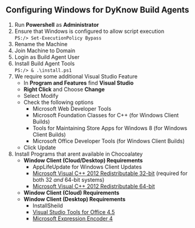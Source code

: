 ## Configuring Windows for DyKnow Build Agents

1. Run **Powershell** as **Administrator**
2. Ensure that Windows is configured to allow script execution <br/>
    ```PS:/> Set-ExecutionPolicy Bypass```
3. Rename the Machine
4. Join Machine to Domain
5. Login as Build Agent User
6. Install Build Agent Tools <br/>
    ```PS:/> & .\install.ps1```
7. We require some additional Visual Studio Feature
   * In **Program and Features** find **Visual Studio**
   * **Right Click** and Choose **Change** 
   * Select Modify
   * Check the following options
       * Microsoft Web Developer Tools 
       * Microsoft Foundation Classes for C++ (for Windows Client Builds)
       * Tools for Maintaining Store Apps for Windows 8 (for Windows Client Builds)
       * Microsoft Office Developer Tools (for Windows Client Builds)
   * Click Update
8. Install Programs that arent available in Chocoalatey
   * **Window Client (Cloud/Desktop) Requirements**
       * AppLifeUpdate for Windows Client Updates
       * [Microsoft Visual C++ 2012 Redistributable 32-bit](https://dyknow.app.box.com/s/lou863s8lzaiqest32f07j43ocmlw54l) (required for both 32 *and* 64-bit systems)
       * [Microsoft Visual C++ 2012 Redistributable 64-bit](https://dyknow.app.box.com/s/g2x3kfdruytupfm0an38xi1qku5l0aes)
   * **Window Client (Cloud) Requirements**
   * **Window Client (Desktop) Requirements**
       * InstallSheild
       * [Visual Studio Tools for Office 4.5](https://dyknow.app.box.com/s/lxkycrwncezcj2rka5gk)
       * [Microsoft Expression Encoder 4](http://www.microsoft.com/en-us/download/details.aspx?id=27870)
